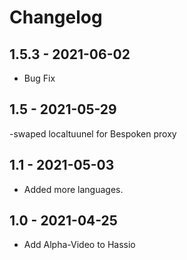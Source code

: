 # Changelog

## 1.5.3 - 2021-06-02
- Bug Fix

## 1.5 - 2021-05-29
-swaped localtuunel for Bespoken proxy

## 1.1 - 2021-05-03
- Added more languages.

## 1.0 - 2021-04-25
- Add Alpha-Video to Hassio
